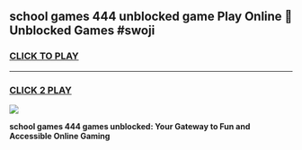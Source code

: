 
## school games 444 unblocked game Play Online 👋 Unblocked Games #swoji
<h3>
<a href="https://premium.freeplayer.one?title=school_games_444&ref=21F">CLICK TO PLAY</a></h3>
<hr>

<h3>
<a href="https://premium.freeplayer.one?title=school_games_444&ref=21F">CLICK 2 PLAY</a>
  
</h3>

<a href="https://premium.freeplayer.one?title=school_games_444&ref=21F/"><img src="https://clearcache.store/games.png"></a>


**school games 444 games unblocked: Your Gateway to Fun and Accessible Online Gaming**
